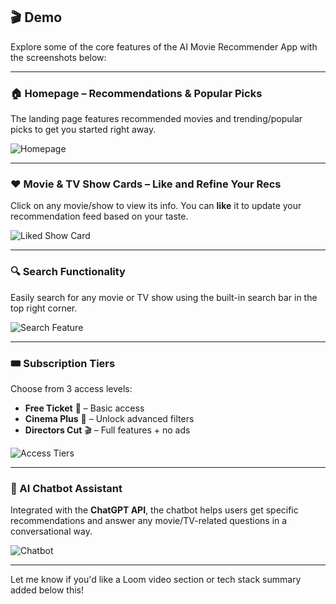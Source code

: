 ## 🎬 Demo

Explore some of the core features of the AI Movie Recommender App with the screenshots below:

---

### 🏠 Homepage – Recommendations & Popular Picks

The landing page features recommended movies and trending/popular picks to get you started right away.

![Homepage](./demo/homepage.PNG)

---

### ❤️ Movie & TV Show Cards – Like and Refine Your Recs

Click on any movie/show to view its info. You can **like** it to update your recommendation feed based on your taste.

![Liked Show Card](./demo/likedshow.PNG)

---

### 🔍 Search Functionality

Easily search for any movie or TV show using the built-in search bar in the top right corner.

![Search Feature](./demo/search.PNG)

---

### 🎟️ Subscription Tiers

Choose from 3 access levels:
- **Free Ticket** 🎫 – Basic access  
- **Cinema Plus** 🍿 – Unlock advanced filters  
- **Directors Cut** 🎬 – Full features + no ads  

![Access Tiers](./demo/tiers.PNG)

---

### 🤖 AI Chatbot Assistant

Integrated with the **ChatGPT API**, the chatbot helps users get specific recommendations and answer any movie/TV-related questions in a conversational way.

![Chatbot](./demo/chatbot.PNG)

---

Let me know if you'd like a Loom video section or tech stack summary added below this!
